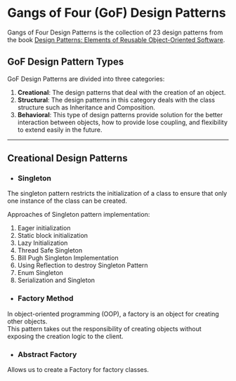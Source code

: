# Gangs of Four (GoF) Design Patterns

Gangs of Four Design Patterns is the collection of 23 design patterns from the book [Design Patterns: Elements of Reusable Object-Oriented Software](https://en.wikipedia.org/wiki/Design_Patterns).



## GoF Design Pattern Types

GoF Design Patterns are divided into three categories:
    
1. **Creational**: The design patterns that deal with the creation of an object.
2. **Structural**: The design patterns in this category deals with the class structure such as Inheritance and Composition.
3. **Behavioral**: This type of design patterns provide solution for the better interaction between objects, how to provide lose coupling, and flexibility to extend easily in the future.


___
## Creational Design Patterns

* ### **Singleton**
The singleton pattern restricts the initialization of a class to ensure that only one instance of the class can be created.

Approaches of Singleton pattern implementation:
1. Eager initialization
2. Static block initialization
3. Lazy Initialization
4. Thread Safe Singleton
5. Bill Pugh Singleton Implementation
6. Using Reflection to destroy Singleton Pattern
7. Enum Singleton
8. Serialization and Singleton

* ### **Factory Method**
In object-oriented programming (OOP), a factory is an object for creating other objects.\
This pattern takes out the responsibility of creating objects without exposing the creation logic to the client.


* ### **Abstract Factory**
Allows us to create a Factory for factory classes.


